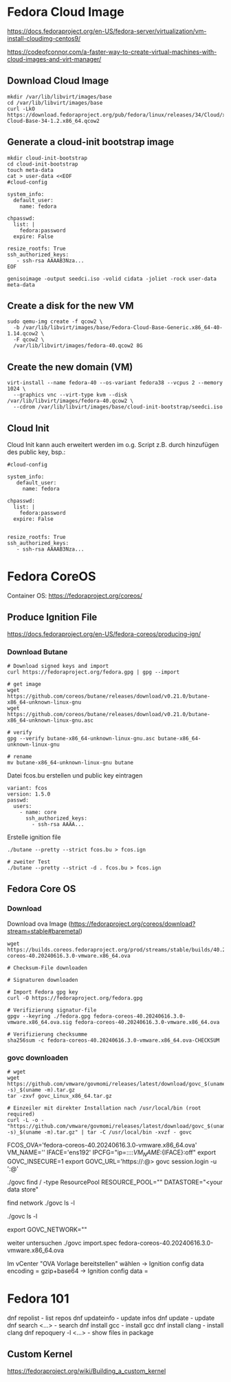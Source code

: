 # Fedora Cloud Image

https://docs.fedoraproject.org/en-US/fedora-server/virtualization/vm-install-cloudimg-centos9/

https://codeofconnor.com/a-faster-way-to-create-virtual-machines-with-cloud-images-and-virt-manager/

## Download Cloud Image

```
mkdir /var/lib/libvirt/images/base
cd /var/lib/libvirt/images/base
curl -LkO https://download.fedoraproject.org/pub/fedora/linux/releases/34/Cloud/x86_64/images/Fedora-Cloud-Base-34-1.2.x86_64.qcow2
```

## Generate a cloud-init bootstrap image

```
mkdir cloud-init-bootstrap
cd cloud-init-bootstrap
touch meta-data
cat > user-data <<EOF
#cloud-config

system_info:
  default_user:
    name: fedora

chpasswd:
  list: |
    fedora:password
  expire: False

resize_rootfs: True
ssh_authorized_keys:
   - ssh-rsa AAAAB3Nza...
EOF

genisoimage -output seedci.iso -volid cidata -joliet -rock user-data meta-data

```

## Create a disk for the new VM

```
sudo qemu-img create -f qcow2 \
  -b /var/lib/libvirt/images/base/Fedora-Cloud-Base-Generic.x86_64-40-1.14.qcow2 \
  -F qcow2 \
  /var/lib/libvirt/images/fedora-40.qcow2 8G

```

## Create the new domain (VM)

```
virt-install --name fedora-40 --os-variant fedora38 --vcpus 2 --memory 1024 \
  --graphics vnc --virt-type kvm --disk /var/lib/libvirt/images/fedora-40.qcow2 \
  --cdrom /var/lib/libvirt/images/base/cloud-init-bootstrap/seedci.iso
```

## Cloud Init

Cloud Init kann auch erweitert werden im o.g. Script z.B. durch hinzufügen des public key, bsp.:

```
#cloud-config

system_info:
   default_user:
     name: fedora

chpasswd:
  list: |
    fedora:password
  expire: False
 

resize_rootfs: True
ssh_authorized_keys:
   - ssh-rsa AAAAB3Nza...
```


# Fedora CoreOS

Container OS: https://fedoraproject.org/coreos/

## Produce Ignition File

https://docs.fedoraproject.org/en-US/fedora-coreos/producing-ign/

### Download Butane

```
# Download signed keys and import
curl https://fedoraproject.org/fedora.gpg | gpg --import

# get image
wget https://github.com/coreos/butane/releases/download/v0.21.0/butane-x86_64-unknown-linux-gnu
wget https://github.com/coreos/butane/releases/download/v0.21.0/butane-x86_64-unknown-linux-gnu.asc

# verify
gpg --verify butane-x86_64-unknown-linux-gnu.asc butane-x86_64-unknown-linux-gnu

# rename
mv butane-x86_64-unknown-linux-gnu butane
```

Datei fcos.bu erstellen und public key eintragen
```
variant: fcos
version: 1.5.0
passwd:
  users:
    - name: core
      ssh_authorized_keys:
        - ssh-rsa AAAA...
```

Erstelle ignition file
```
./butane --pretty --strict fcos.bu > fcos.ign

# zweiter Test
./butane --pretty --strict -d . fcos.bu > fcos.ign
```

## Fedora Core OS

### Download

Download ova Image (https://fedoraproject.org/coreos/download?stream=stable#baremetal)

```
wget https://builds.coreos.fedoraproject.org/prod/streams/stable/builds/40.20240616.3.0/x86_64/fedora-coreos-40.20240616.3.0-vmware.x86_64.ova

# Checksum-File downloaden

# Signaturen downloaden

# Import Fedora gpg key
curl -O https://fedoraproject.org/fedora.gpg

# Verifizierung signatur-file 
gpgv --keyring ./fedora.gpg fedora-coreos-40.20240616.3.0-vmware.x86_64.ova.sig fedora-coreos-40.20240616.3.0-vmware.x86_64.ova

# Verifizierung checksumme
sha256sum -c fedora-coreos-40.20240616.3.0-vmware.x86_64.ova-CHECKSUM
```

### govc downloaden

```
# wget
wget https://github.com/vmware/govmomi/releases/latest/download/govc_$(uname -s)_$(uname -m).tar.gz
tar -zxvf govc_Linux_x86_64.tar.gz

# Einzeiler mit direkter Installation nach /usr/local/bin (root required)
curl -L -o - "https://github.com/vmware/govmomi/releases/latest/download/govc_$(uname -s)_$(uname -m).tar.gz" | tar -C /usr/local/bin -xvzf - govc
```

FCOS_OVA='fedora-coreos-40.20240616.3.0-vmware.x86_64.ova'
VM_NAME='<vmname>'
IFACE='ens192'
IPCFG="ip=<ip>::<gw>:<netmask>:${VM_NAME}:${IFACE}:off"
export GOVC_INSECURE=1
export GOVC_URL='https://<usr>:<passwort>@<vcenterurl>>
govc session.login -u '<user>:<passwort>@<vcenterurl>'

./govc find / -type ResourcePool
RESOURCE_POOL="<your resource pool>"
DATASTORE="<your data store"

find network
./govc ls -l

./govc ls -l <networkpath>

export GOVC_NETWORK="<your network>"



weiter untersuchen
./govc import.spec fedora-coreos-40.20240616.3.0-vmware.x86_64.ova




Im vCenter "OVA Vorlage bereitstellen" wählen
  -> Ignition config data encoding = gzip+base64
  -> Ignition config data = 



# Fedora 101

dnf repolist      - list repos
dnf updateinfo    - update infos
dnf update        - update
dnf search <...>  - search
dnf install gcc   - install gcc
dnf install clang - install clang
dnf repoquery -l <...>   - show files in package

## Custom Kernel

https://fedoraproject.org/wiki/Building_a_custom_kernel

